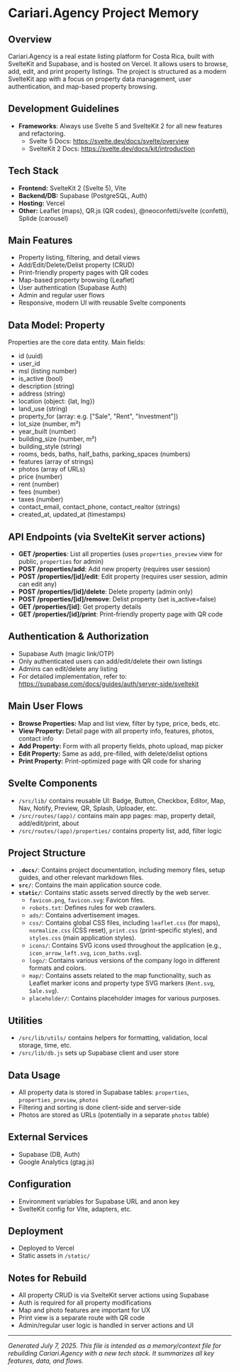 # Cariari.Agency Project Memory

## Overview

Cariari.Agency is a real estate listing platform for Costa Rica, built with SvelteKit and Supabase, and is hosted on Vercel. It allows users to browse, add, edit, and print property listings. The project is structured as a modern SvelteKit app with a focus on property data management, user authentication, and map-based property browsing.

## Development Guidelines

- **Frameworks**: Always use Svelte 5 and SvelteKit 2 for all new features and refactoring.
  - Svelte 5 Docs: <https://svelte.dev/docs/svelte/overview>
  - SvelteKit 2 Docs: <https://svelte.dev/docs/kit/introduction>

## Tech Stack

- **Frontend:** SvelteKit 2 (Svelte 5), Vite
- **Backend/DB:** Supabase (PostgreSQL, Auth)
- **Hosting:** Vercel
- **Other:** Leaflet (maps), QR.js (QR codes), @neoconfetti/svelte (confetti), Splide (carousel)

## Main Features

- Property listing, filtering, and detail views
- Add/Edit/Delete/Delist property (CRUD)
- Print-friendly property pages with QR codes
- Map-based property browsing (Leaflet)
- User authentication (Supabase Auth)
- Admin and regular user flows
- Responsive, modern UI with reusable Svelte components

## Data Model: Property

Properties are the core data entity. Main fields:

- id (uuid)
- user_id
- msl (listing number)
- is_active (bool)
- description (string)
- address (string)
- location (object: {lat, lng})
- land_use (string)
- property_for (array: e.g. ["Sale", "Rent", "Investment"])
- lot_size (number, m²)
- year_built (number)
- building_size (number, m²)
- building_style (string)
- rooms, beds, baths, half_baths, parking_spaces (numbers)
- features (array of strings)
- photos (array of URLs)
- price (number)
- rent (number)
- fees (number)
- taxes (number)
- contact_email, contact_phone, contact_realtor (strings)
- created_at, updated_at (timestamps)

## API Endpoints (via SvelteKit server actions)

- **GET /properties**: List all properties (uses `properties_preview` view for public, `properties` for admin)
- **POST /properties/add**: Add new property (requires user session)
- **POST /properties/[id]/edit**: Edit property (requires user session, admin can edit any)
- **POST /properties/[id]/delete**: Delete property (admin only)
- **POST /properties/[id]/remove**: Delist property (set is_active=false)
- **GET /properties/[id]**: Get property details
- **GET /properties/[id]/print**: Print-friendly property page with QR code

## Authentication & Authorization

- Supabase Auth (magic link/OTP)
- Only authenticated users can add/edit/delete their own listings
- Admins can edit/delete any listing
- For detailed implementation, refer to: <https://supabase.com/docs/guides/auth/server-side/sveltekit>

## Main User Flows

- **Browse Properties:** Map and list view, filter by type, price, beds, etc.
- **View Property:** Detail page with all property info, features, photos, contact info
- **Add Property:** Form with all property fields, photo upload, map picker
- **Edit Property:** Same as add, pre-filled, with delete/delist options
- **Print Property:** Print-optimized page with QR code for sharing

## Svelte Components

- `/src/lib/` contains reusable UI: Badge, Button, Checkbox, Editor, Map, Nav, Notify, Preview, QR, Splash, Uploader, etc.
- `/src/routes/(app)/` contains main app pages: map, property detail, add/edit/print, about
- `/src/routes/(app)/properties/` contains property list, add, filter logic

## Project Structure

- **`.docs/`**: Contains project documentation, including memory files, setup guides, and other relevant markdown files.
- **`src/`**: Contains the main application source code.
- **`static/`**: Contains static assets served directly by the web server.
  - `favicon.png`, `favicon.svg`: Favicon files.
  - `robots.txt`: Defines rules for web crawlers.
  - `ads/`: Contains advertisement images.
  - `css/`: Contains global CSS files, including `leaflet.css` (for maps), `normalize.css` (CSS reset), `print.css` (print-specific styles), and `styles.css` (main application styles).
  - `icons/`: Contains SVG icons used throughout the application (e.g., `icon_arrow_left.svg`, `icon_baths.svg`).
  - `logo/`: Contains various versions of the company logo in different formats and colors.
  - `map/`: Contains assets related to the map functionality, such as Leaflet marker icons and property type SVG markers (`Rent.svg`, `Sale.svg`).
  - `placeholder/`: Contains placeholder images for various purposes.

## Utilities

- `/src/lib/utils/` contains helpers for formatting, validation, local storage, time, etc.
- `/src/lib/db.js` sets up Supabase client and user store

## Data Usage

- All property data is stored in Supabase tables: `properties`, `properties_preview`, `photos`
- Filtering and sorting is done client-side and server-side
- Photos are stored as URLs (potentially in a separate `photos` table)

## External Services

- Supabase (DB, Auth)
- Google Analytics (gtag.js)

## Configuration

- Environment variables for Supabase URL and anon key
- SvelteKit config for Vite, adapters, etc.

## Deployment

- Deployed to Vercel
- Static assets in `/static/`

## Notes for Rebuild

- All property CRUD is via SvelteKit server actions using Supabase
- Auth is required for all property modifications
- Map and photo features are important for UX
- Print view is a separate route with QR code
- Admin/regular user logic is handled in server actions and UI

---
*Generated July 7, 2025. This file is intended as a memory/context file for rebuilding Cariari.Agency with a new tech stack. It summarizes all key features, data, and flows.*